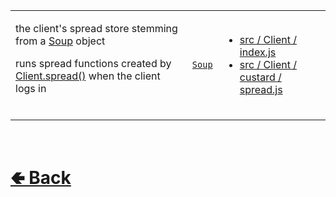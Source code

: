 <table>
<tr><td>

the client's spread store stemming from a [Soup](https://github.com/paishee/stews/wiki/Soup) object

runs spread functions created by [Client.spread()](https://github.com/paishee/noscord.js/wiki/Client.spread()) when the client logs in

<br>

</td><td> 

[`Soup`](https://github.com/paishee/stews/wiki/Soup)

</td><td>

- [src / Client / index.js](https://github.com/paishee/noscord.js/blob/main/src/Client/index.js)
- [src / Client / custard / spread.js](https://github.com/paishee/noscord.js/blob/main/src/Client/custard/spread.js)

</td></tr>

</table>

<br> <h1> [🢀 Back](https://github.com/paishee/noscord.js/wiki/Client-Elements) </h1>